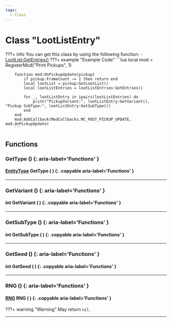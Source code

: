 ```yaml
---
tags:
  - Class
---
```

# Class "LootListEntry"

???+ info
    You can get this class by using the following function:
    - [LootList:GetEntries()](LootList.md#getentries)
    ???+ example "Example Code"
		```lua
		local mod = RegisterMod("Print Pickups", 1)
		
		function mod:OnPickupUpdate(pickup)
			if pickup.FrameCount ~= 1 then return end
			local lootList = pickup:GetLootList()
			local lootListEntries = lootListEntries:GetEntries()

			for _, lootListEntry in ipairs(lootListEntries) do
				print("PickupVariant:", lootListEntry:GetVariant(), "Pickup SubType:", lootListEntry:GetSubType())
			end
		end
		mod:AddCallback(ModCallbacks.MC_POST_PICKUP_UPDATE, mod.OnPickupUpdate)
		```

## Functions

### GetType () {: aria-label='Functions' }
#### [EntityType](https://wofsauge.github.io/IsaacDocs/rep/enums/EntityType.html) GetType ( ) {: .copyable aria-label='Functions' }

___
### GetVariant () {: aria-label='Functions' }
#### int GetVariant ( ) {: .copyable aria-label='Functions' }

___
### GetSubType () {: aria-label='Functions' }
#### int GetSubType ( ) {: .copyable aria-label='Functions' }

___
### GetSeed () {: aria-label='Functions' }
#### int GetSeed ( ) {: .copyable aria-label='Functions' }

___
### RNG () {: aria-label='Functions' }
#### [RNG](RNG.md) RNG ( ) {: .copyable aria-label='Functions' }

???+ warning "Warning"
	May return `nil`.
___